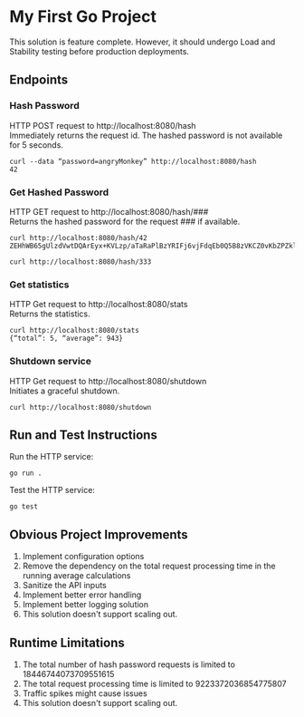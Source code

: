 
# My First Go Project  

This solution is feature complete. However, it should undergo Load and Stability testing before production deployments.  

## Endpoints    

### Hash Password  

HTTP POST request to http://localhost:8080/hash  
Immediately returns the request id. The hashed password is not available for 5 seconds.

```shell
curl --data “password=angryMonkey” http://localhost:8080/hash
42
```   

### Get Hashed Password  

HTTP GET request to http://localhost:8080/hash/###  
Returns the hashed password for the request ### if available.

```shell
curl http://localhost:8080/hash/42  
ZEHhWB65gUlzdVwtDQArEyx+KVLzp/aTaRaPlBzYRIFj6vjFdqEb0Q5B8zVKCZ0vKbZPZklJz0Fd7su2A+gf7Q==
``` 

```shell
curl http://localhost:8080/hash/333  
``` 

### Get statistics  

HTTP Get request to http://localhost:8080/stats  
Returns the statistics.

```shell
curl http://localhost:8080/stats
{“total”: 5, “average”: 943}
```  

### Shutdown service  

HTTP Get request to http://localhost:8080/shutdown  
Initiates a graceful shutdown.

```shell
curl http://localhost:8080/shutdown
```  

## Run and Test Instructions  

Run the HTTP service:

```shell
go run .
```

Test the HTTP service:

```shell
go test
```

## Obvious Project Improvements  

1. Implement configuration options
1. Remove the dependency on the total request processing time in the running average calculations
1. Sanitize the API inputs
1. Implement better error handling
1. Implement better logging solution
1. This solution doesn't support scaling out.

## Runtime Limitations  

1. The total number of hash password requests is limited to 18446744073709551615
1. The total request processing time is limited to 9223372036854775807 
1. Traffic spikes might cause issues
1. This solution doesn't support scaling out.

